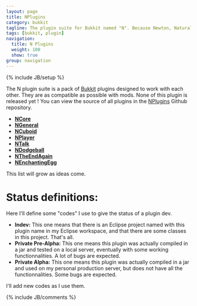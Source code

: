 ```yaml
---
layout: page
title: NPlugins
category: bukkit
tagline: The plugin suite for Bukkit named "N". Because Newton, Natural Numbers, Nitrogen, North, N scale, New !
tags: [bukkit, plugin]
navigation:
  title: N Plugins
  weight: 100
  show: true
group: navigation
---
```

{% include JB/setup %}

The N plugin suite is a pack of [Bukkit][] plugins designed to work with each other. They are as compatible as possible with mods. None of this plugin is released yet !
You can view the source of all plugins in the [NPlugins][] Github repository.

* **[NCore][]**
* **[NGeneral][]**
* **[NCuboid][]**
* **[NPlayer][]**
* **[NTalk][]**
* **[NDodgeball][]**
* **[NTheEndAgain][]**
* **[NEnchantingEgg][]**

This list will grow as ideas come.

Status definitions:
===================
Here I'll define some "codes" I use to give the status of a plugin dev.
+ **Indev:** This one means that there is an Eclipse project named with this plugin name in my Eclipse workspace, and that there are some classes in this project. That's all.
+ **Private Pre-Alpha:** This one means this plugin was actually compiled in a jar and tested on a local server, eventually with some working functionnalities. A lot of bugs are expected.
+ **Private Alpha:** This one means this plugin was actually compiled in a jar and used on my personal production server, but does not have all the functionnalities. Some bugs are expected.

I'll add new codes as I use them.


{% include JB/comments %}

<!--- Under this lines are links defined --->
[Bukkit]: http://bukkit.org "Bukkit Forums"

[NPlugins]: https://github.com/Ribesg/NPlugins "NPlugins Github repository"

[NCore]: /bukkit/NCore.html "NCore dedicated page"
[NGeneral]: /bukkit/NGeneral.html "NGeneral dedicated page"
[NCuboid]: /bukkit/NCuboid.html "NCuboid dedicated page"
[NPlayer]: /bukkit/NPlayer.html "NPlayer dedicated page"
[NDodgeball]: /bukkit/NDodgeball.html "NDodgeball dedicated page"
[NTheEndAgain]: /bukkit/NTheEndAgain.html "NTheEndAgain dedicated page"
[NEnchantingEgg]: /bukkit/NEnchantingEgg.html "NEnchantingEgg dedicated page"
[NTalk]: /bukkit/NTalk.html "NTalk dedicated page"

[TheEndAgain]: http://dev.bukkit.org/server-mods/n3w_theendagain/ "TheEndAgain on BukkitDev"
[MagicEgg]: http://dev.bukkit.org/server-mods/magicegg/ "MagicEgg on BukkitDev"